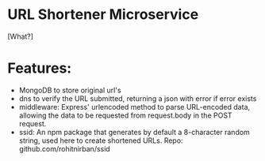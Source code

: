 # URL Shortener Microservice

[What?]

# Features:
- MongoDB to store original url's 
- dns to verify the URL submitted, returning a json with error if error exists
- middleware: Express' urlencoded method to parse URL-encoded data, allowing the data to be requested from request.body in the POST request.
- ssid: An npm package that generates by default a 8-character random string, used here to create shortened URLs. Repo: github.com/rohitnirban/ssid 
